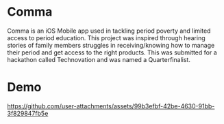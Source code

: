 # Comma
Comma is an iOS Mobile app used in tackling period poverty and limited access to period education. This project was inspired through hearing stories of family members struggles in receiving/knowing how to manage their period and get access to the right products. This was submitted for a hackathon called Technovation and was named a Quarterfinalist.

# Demo



https://github.com/user-attachments/assets/99b3efbf-42be-4630-91bb-3f829847fb5e

